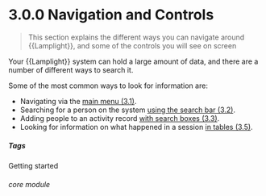 # 3.0.0 Navigation and Controls

> This section explains the different ways you can navigate around {{Lamplight}}, and some of the controls you will see on screen



Your {{Lamplight}} system can hold a large amount of data, and there are a number of different ways to search it. 

Some of the most common ways to look for information are:

- Navigating via the [main menu (3.1)](help/index/p/3.1.0).
- Searching for a person on the system [using the search bar (3.2)](help/index/p/3.2.0).
- Adding people to an activity record [with search boxes (3.3)](help/index/p/3.3.0).
- Looking for information on what happened in a session [in tables (3.5)](help/index/p/3.5.0).


##### Tags
Getting started


###### core module

